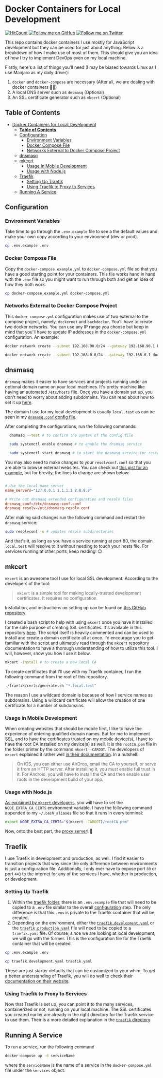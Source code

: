 # Docker Containers for Local Development

[![HitCount][hits-count-img]][hits-count] [![Follow me on GitHub][github-follow-img]][github-profile] [![Follow me on Twitter][twitter-follow-img]][twitter-profile]

This repo contains docker containers I use mostly for JavaScript development but they can be used for just about anything. Below is a breakdown of how I make use of most of them. This should give you an idea of how I try to implement DevOps even on my local machine.

Firstly, here's a list of things you'll need (I may be biased towards Linux as I use Manjaro as my daily driver):

1. `docker` and `docker-compose` are necessary (After all, we are dealing with docker containers 🤷‍♂️)
2. A local DNS server such as `dnsmasq` (Optional)
3. An SSL certificate generator such as `mkcert` (Optional)

**Table of Contents**
---

- [Docker Containers for Local Development](#docker-containers-for-local-development)
  - [**Table of Contents**](#table-of-contents)
  - [Configuration](#configuration)
    - [Environment Variables](#environment-variables)
    - [Docker Compose File](#docker-compose-file)
    - [Networks External to Docker Compose Project](#networks-external-to-docker-compose-project)
  - [dnsmasq](#dnsmasq)
  - [mkcert](#mkcert)
    - [Usage in Mobile Development](#usage-in-mobile-development)
    - [Usage with Node.js](#usage-with-nodejs)
  - [Traefik](#traefik)
    - [Setting Up Traefik](#setting-up-traefik)
    - [Using Traefik to Proxy to Services](#using-traefik-to-proxy-to-services)
  - [Running A Service](#running-a-service)

## Configuration

### Environment Variables

Take time to go through the `.env.example` file to see a the default values and make your own copy according to your environment (dev or prod).

```bash
cp .env.example .env
```

### Docker Compose File

Copy the `docker-compose.example.yml` to `docker-compose.yml` file so that you have a good starting point for your containers. This file works hand in hand with the `.env` file so you might want to run through both and get an idea of how they both work.

```bash
cp docker-compose.example.yml docker-compose.yml
```

### Networks External to Docker Compose Project

This `docker-compose.yml` configuration makes use of two external to the compose project, namely, `dockernet` and `backdocker`. You'll have to create two docker networks. You can use any IP range you choose but keep in mind that you'll have to update IP addresses in the `docker-compose.yml` configuration. An example:

```bash
docker network create --subnet 192.168.90.0/24 --gateway 192.168.90.1 backdocker

docker network create --subnet 192.168.0.0/24 --gateway 192.168.0.1 dockernet
```

## dnsmasq

`dnsmasq` makes it easier to have services and projects running under an optional domain name on your local machines. It's pretty machine like having an automated `/etc/hosts` file. Once you have a domain set up, you don't need to worry about adding subdomains. You can read about how to set it up [here][dnsmasq-blog].

The domain I use for my local development is usually `local.test` as can be seen in my [`dnsmasq.conf` config file][dnsmasq-conf].

After completing the configurations, run the following commands:

```bash
  dnsmasq --test # to confirm the syntax of the config file

  sudo systemctl enable dnsmasq # to enable the dnsmasq service

  sudo systemctl start dnsmasq # to start the dnsmasq service (or restart if it was running before)
```

You may also need to make changes to your `resolvconf.conf` so that you are able to browse external websites. You can check out [this gist for an example][resolvconf-conf], but for brevity, the lines to change are shown below:

```conf

# Use the local name server
name_servers="127.0.0.1 1.1.1.1 8.8.8.8"

# Write out dnsmasq extended configuration and resolv files
dnsmasq_conf=/etc/dnsmasq-conf.conf
dnsmasq_resolv=/etc/dnsmasq-resolv.conf
```

After making said changes run the following command and restart the `dnsmasq` service:

```bash
sudo resolvconf -u # updates resolv subdirectories
```

And that's it, as long as you have a service running at port 80, the domain `local.test` will resolve to it without needing to touch your hosts file. For services running at other ports, keep reading! 😉

## mkcert

`mkcert` is an awesome tool I use for local SSL development. According to the developers of the tool:

> `mkcert` is a simple tool for making locally-trusted development certificates. It requires no configuration.

Installation, and instructions on setting up can be found on [this GitHub repository][mkcert-github].

I created a bash script to help with using `mkcert` once you have it installed for the sole purpose of creating SSL certificates. It's available in this repository [here][generate-sh]. The script itself is heavily commented and can be used to install and create a domain certificate all at once. I'd encourage you to get familiar with the script and ultimately read through the [`mkcert` repository][mkcert-github] documentation to have a thorough understanding of how to utilize this tool. I will, however, show you how I use it below.

```bash
mkcert -install # to create a new local CA
```

To create certificates that I'll use with my Traefik container, I run the following command from the root of this repository.

```bash
./traefik/certs/generate.sh "*.local.test"
```

The reason I use a wildcard domain is because of how I service names as subdomains. Using a wildcard certificate will allow the creation of one certificate for a number of subdomains.

### Usage in Mobile Development

When creating websites that should be mobile first, I like to have the experience of entering qualified domain names. But for me to implement SSL, and to have the certificates trusted on my mobile device(s), I have to have the root CA installed on my device(s) as well. It is the `rootCA.pem` file in the folder printer by the command `mkcert -CAROOT`. The developers of `mkcert` explained it rather well [in their documentation][mkcert-mobile]. In a nutshell:

> On iOS, you can either use AirDrop, email the CA to yourself, or serve it from an HTTP server. After installing it, you must enable full trust in it.
> For Android, you will have to install the CA and then enable user roots in the development build of your app.

### Usage with Node.js

[As explained by `mkcert` developers][mkcert-node], you will have to set the `NODE_EXTRA_CA_CERTS` environment variable. I have the following command appended to my `~/.bash_aliases` file so that it runs in every terminal:

```sh
export NODE_EXTRA_CA_CERTS="$(mkcert -CAROOT)/rootCA.pem"
```

Now, onto the best part, the [proxy server](#traefik)! 🤩

## Traefik

I use Traefik in development and production, as well. I find it easier to transition projects that way since the only difference between environments is just a configuration file. Additionally, I only ever have to expose port `80` or port `443` to the internet for any of the services I have, whether in production, or development.

### Setting Up Traefik

1. Within the [traefik folder](traefik), there is an `.env.example` file that will need to be copied to a `.env` file similar to the overall [configuration](#configuration) step. The only difference is that this `.env` is private to the Traefik container that will be created.
2. Depending on the environment, either the [`traefik.development.yaml`](traefik/traefik.development.yaml) or the [`traefik.production.yaml`](traefik/traefik.production.yaml) file will need to be copied to a `traefik.yaml` file. Of course, since we are looking at local development, we will go with the former. This is the configuration file for the Traefik container that will be created.

```bash
cp .env.example .env

cp traefik.development.yaml traefik.yaml
```

These are just starter defaults that can be customized to your whim. To get a better understanding of Traefik, you will do well to check their [documentation on their website][traefik-docs].

### Using Traefik to Proxy to Services

Now that Traefik is set up, you can point it to the many services, containerized or not, running on your local machine. The SSL certificates you created earlier are already in the right directory for the Traefik service to use them. Their is a more detailed explanation in the [`traefik` directory](traefik/README.md)

## Running A Service

To run a service, run the following command

```bash
docker-compose up -d serviceName
```

where the `serviceName` is the name of a service in the `docker-compose.yml` file under the `services` object.

<!-- Links -->
[dnsmasq-blog]: https://www.linux.com/training-tutorials/dnsmasq-easy-lan-name-services/ "How to set up dnsmasq"
[dnsmasq-conf]: https://gist.github.com/stctheproducer/3dd47aae53dd86081f946696c886fa39#file-dnsmasq-conf "A dnsmasq.conf file"
[resolvconf-conf]: https://gist.github.com/stctheproducer/3dd47aae53dd86081f946696c886fa39#file-resolvconf-conf "A resolvcon.conf file"
[mkcert-github]: https://github.com/FiloSottile/mkcert "The mkcert tool"
[generate-sh]: traefik/certs/generate.sh "Generate domain certificates"
[mkcert-mobile]: https://github.com/FiloSottile/mkcert#mobile-devices "Using mkcert in mobile development"
[mkcert-node]: https://github.com/FiloSottile/mkcert#using-the-root-with-nodejs "Using mkcert with NodeJS"
[traefik-docs]: https://docs.traefik.io "Traefik documentation"
[hits-count]: http://hits.dwyl.com/stctheproducer/docker-containers
[hits-count-img]: http://hits.dwyl.com/stctheproducer/docker-containers.svg
[github-profile]: https://github.com/stctheproducer
[github-follow-img]: https://img.shields.io/github/followers/stctheproducer?label=Follow&style=social
[twitter-profile]: https://twitter.com/stctheproducer
[twitter-follow-img]: https://img.shields.io/twitter/follow/stctheproducer?label=Follow&style=social
